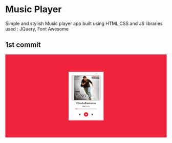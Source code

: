 # Music Player

Simple and stylish Music player app built using HTML,CSS and JS
libraries used : JQuery, Font Awesome

## 1st commit

![image](image.png)

